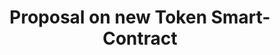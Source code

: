 ---
title: Proposal on new Token Smart-Contract
layout: service-process
permalink: apps/mint/architectures/token-production-proposal-on-new-token-smart-contract
lang: ru
page_id: apps-mint-architectures-token-production-proposal-on-new-token-smart-contract
detail-description: Lorem ipsum dolor sit amet, consectetur adipiscing elit. Nulla porttitor ipsum vitae tincidunt ullamcorper. Nunc eu sapien vitae neque efficitur viverra. Quisque quam libero, fermentum a arcu ac, tempus auctor mauris. Sed dui ex, eleifend eu pharetra eget, lacinia in tellus. Nam ac nibh quis tortor eleifend porttitor gravida quis augue. Pellentesque auctor ullamcorper arcu, quis malesuada nisi feugiat nec. Donec vitae ullamcorper magna. Donec mi tellus, ultricies id justo eu, vulputate volutpat eros. Nam vitae ex in lectus congue mollis. Cras libero metus, pharetra eu sodales id, porta ac quam. Vestibulum sed sagittis metus, vulputate dignissim lacus. Integer rhoncus vitae dui non interdum. Fusce elementum dolor eget molestie feugiat. Sed et leo eu tellus rutrum venenatis in at ante. Curabitur sed orci eu sem hendrerit molestie vitae vel nisi. Duis pellentesque id dui ut posuere.
diagramUrl: ru/apps/mint/architecturestoken-production-proposal-on-new-token-smart-contract/diagrams
videoUrl: ru/apps/mint/architecturestoken-production-proposal-on-new-token-smart-contract/ux-videos
screensUrl: ru/apps/mint/architecturestoken-production-proposal-on-new-token-smart-contract/ui-screens
backUrl: /ru/apps/mint/architectures/token-production
---